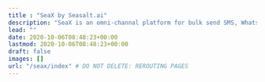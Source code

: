 ```yaml
---
title : "SeaX by Seasalt.ai"
description: "SeaX is an omni-channal platform for bulk send SMS, WhatsApp, and Phone Calls"
lead: ""
date: 2020-10-06T08:48:23+00:00
lastmod: 2020-10-06T08:48:23+00:00
draft: false
images: []
url: "/seax/index" # DO NOT DELETE: REROUTING PAGES
---
```

